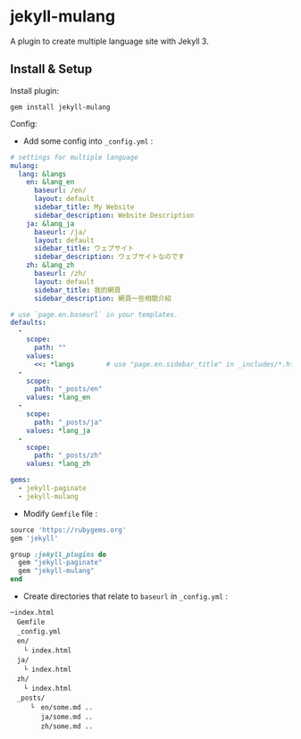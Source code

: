 # jekyll-mulang
A plugin to create multiple language site with Jekyll 3.

## Install & Setup

Install plugin:
```
gem install jekyll-mulang
```

Config:
  - Add some config into `_config.yml` :
```yaml
# settings for multiple language
mulang:
  lang: &langs
    en: &lang_en
      baseurl: /en/
      layout: default
      sidebar_title: My Website
      sidebar_description: Website Description
    ja: &lang_ja
      baseurl: /ja/
      layout: default
      sidebar_title: ウェブサイト
      sidebar_description: ウェブサイトなのです
    zh: &lang_zh
      baseurl: /zh/
      layout: default
      sidebar_title: 我的網頁
      sidebar_description: 網頁一些相關介紹

# use `page.en.baseurl` in your templates.
defaults:
  -
    scope:
      path: ""
    values:
      <<: *langs        # use "page.en.sidebar_title" in _includes/*.html
  -
    scope:
      path: "_posts/en"
    values: *lang_en
  -
    scope:
      path: "_posts/ja"
    values: *lang_ja
  -
    scope:
      path: "_posts/zh"
    values: *lang_zh

gems:
  - jekyll-paginate
  - jekyll-mulang
```
  - Modify `Gemfile` file :
```ruby
source 'https://rubygems.org'
gem 'jekyll'

group :jekyll_plugins do
  gem "jekyll-paginate"
  gem "jekyll-mulang"
end
```
  - Create directories that relate to `baseurl` in `_config.yml` :
```
─index.html
　Gemfile
　_config.yml
　en/
　　└ index.html
　ja/
　　└ index.html
　zh/
　　└ index.html
　_posts/
　　　└　en/some.md ..
　　　　 ja/some.md ..
　　　　 zh/some.md ..
```
